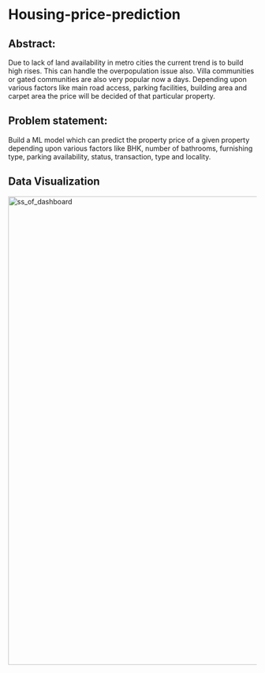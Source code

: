 # Housing-price-prediction
## Abstract:
Due to lack of land availability in metro cities the current trend is to build high rises. This can handle the overpopulation issue also. Villa communities or gated communities are also very popular now a days. Depending upon various factors like main road access, parking facilities, building area and carpet area the price will be decided of that particular property. 
## Problem statement:
Build a ML model which can predict the property price of a given property depending upon various factors like BHK, number of bathrooms, furnishing type, parking availability, status, transaction, type and locality.
## Data Visualization
<img width="950" alt="ss_of_dashboard" src="https://user-images.githubusercontent.com/103435606/177013721-63d26c54-8dfa-4e0a-98f7-5f041451c3d6.png">

